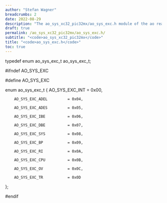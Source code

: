 ```yaml
---
author: "Stefan Wagner"
breadcrumbs: 2
date: 2022-08-29
description: "The ao_sys_xc32_pic32mx/ao_sys_exc.h module of the ao real-time operating system."
draft: true
permalink: /ao_sys_xc32_pic32mx/ao_sys_exc.h/ 
subtitle: "<code>ao_sys_xc32_pic32mx</code>"
title: "<code>ao_sys_exc.h</code>"
toc: true
---
```


typedef enum    ao_sys_exc_t    ao_sys_exc_t;

#ifndef AO_SYS_EXC

#define AO_SYS_EXC

enum    ao_sys_exc_t
{
        AO_SYS_EXC_INT          = 0x00,

        AO_SYS_EXC_ADEL         = 0x04,

        AO_SYS_EXC_ADES         = 0x05,

        AO_SYS_EXC_IBE          = 0x06,

        AO_SYS_EXC_DBE          = 0x07,

        AO_SYS_EXC_SYS          = 0x08,

        AO_SYS_EXC_BP           = 0x09,

        AO_SYS_EXC_RI           = 0x0A,

        AO_SYS_EXC_CPU          = 0x0B,

        AO_SYS_EXC_OV           = 0x0C,

        AO_SYS_EXC_TR           = 0x0D
};

#endif

